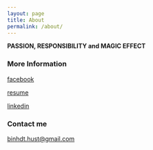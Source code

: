```yaml
---
layout: page
title: About
permalink: /about/
---
```


**PASSION, RESPONSIBILITY and MAGIC EFFECT**

### More Information

[facebook](https://www.facebook.com/binhnb95)

[resume](https://github.com/peace195/peace195.github.io/blob/master/resume.pdf)

[linkedin](https://www.linkedin.com/in/binhdt95/)
### Contact me

[binhdt.hust@gmail.com](mailto:binhdt.hust@gmail.com)